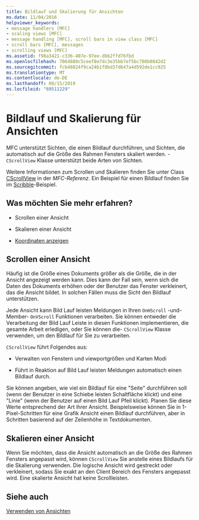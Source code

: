 ```yaml
---
title: Bildlauf und Skalierung für Ansichten
ms.date: 11/04/2016
helpviewer_keywords:
- message handlers [MFC]
- scaling views [MFC]
- message handling [MFC], scroll bars in view class [MFC]
- scroll bars [MFC], messages
- scrolling views [MFC]
ms.assetid: f98a3421-c336-407e-97ee-dbb2ffd76fbd
ms.openlocfilehash: 7064880c5ceef8e7dc3e35bb7ef5bc700b0842d2
ms.sourcegitcommit: fcb48824f9ca24b1f8bd37d647a4d592de1cc925
ms.translationtype: MT
ms.contentlocale: de-DE
ms.lasthandoff: 08/15/2019
ms.locfileid: "69511229"
---
```

# <a name="scrolling-and-scaling-views"></a>Bildlauf und Skalierung für Ansichten

MFC unterstützt Sichten, die einen Bildlauf durchführen, und Sichten, die automatisch auf die Größe des Rahmen Fensters skaliert werden. \- `CScrollView` Klasse unterstützt beide Arten von Sichten.

Weitere Informationen zum Scrollen und Skalieren finden Sie unter Class [CScrollView](../mfc/reference/cscrollview-class.md) in der *MFC-Referenz*. Ein Beispiel für einen Bildlauf finden Sie im [Scribble](../overview/visual-cpp-samples.md)-Beispiel.

## <a name="what-do-you-want-to-know-more-about"></a>Was möchten Sie mehr erfahren?

- Scrollen einer Ansicht

- Skalieren einer Ansicht

- [Koordinaten anzeigen](/windows/win32/gdi/window-coordinate-system)

##  <a name="_core_scrolling_a_view"></a>Scrollen einer Ansicht

Häufig ist die Größe eines Dokuments größer als die Größe, die in der Ansicht angezeigt werden kann. Dies kann der Fall sein, wenn sich die Daten des Dokuments erhöhen oder der Benutzer das Fenster verkleinert, das die Ansicht bildet. In solchen Fällen muss die Sicht den Bildlauf unterstützen.

Jede Ansicht kann Bild Lauf leisten Meldungen in Ihren `OnHScroll` -und-Member- `OnVScroll` Funktionen verarbeiten. Sie können entweder die Verarbeitung der Bild Lauf Leiste in diesen Funktionen implementieren, die gesamte Arbeit erledigen, oder Sie können die- `CScrollView` Klasse verwenden, um den Bildlauf für Sie zu verarbeiten.

`CScrollView` führt Folgendes aus:

- Verwalten von Fenstern und viewportgrößen und Karten Modi

- Führt in Reaktion auf Bild Lauf leisten Meldungen automatisch einen Bildlauf durch.

Sie können angeben, wie viel ein Bildlauf für eine "Seite" durchführen soll (wenn der Benutzer in eine Schiebe leisten Schaltfläche klickt) und eine "Linie" (wenn der Benutzer auf einen Bild Lauf Pfeil klickt). Planen Sie diese Werte entsprechend der Art ihrer Ansicht. Beispielsweise können Sie in 1-Pixel-Schritten für eine Grafik Ansicht einen Bildlauf durchführen, aber in Schritten basierend auf der Zeilenhöhe in Textdokumenten.

##  <a name="_core_scaling_a_view"></a>Skalieren einer Ansicht

Wenn Sie möchten, dass die Ansicht automatisch an die Größe des Rahmen Fensters angepasst wird, können `CScrollView` Sie anstelle eines Bildlaufs für die Skalierung verwenden. Die logische Ansicht wird gestreckt oder verkleinert, sodass Sie exakt an den Client Bereich des Fensters angepasst wird. Eine skalierte Ansicht hat keine Scrollleisten.

## <a name="see-also"></a>Siehe auch

[Verwenden von Ansichten](../mfc/using-views.md)

